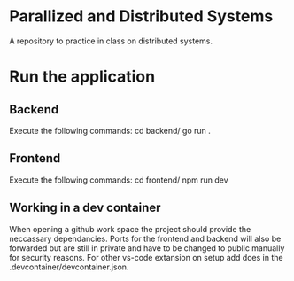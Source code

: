 # Parallized and Distributed Systems

A repository to practice in class on distributed systems.

# Run the application

## Backend
Execute the following commands:
    cd backend/
    go run .

## Frontend
Execute the following commands:
    cd frontend/
    npm run dev

## Working in a dev container

When opening a github work space the project should provide the neccassary dependancies. Ports for the frontend and backend will also be forwarded but are still in private and have to be changed to public manually for security reasons.
For other vs-code extansion on setup add does in the .devcontainer/devcontainer.json.